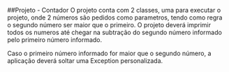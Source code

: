 ##Projeto - Contador
O projeto conta com 2 classes, uma para executar o projeto, onde 2 números são pedidos como parametros, tendo como regra o segundo número ser maior que o primeiro.
O projeto deverá imprimir todos os numeros até chegar na subtração do segundo número informado pelo primeiro número informado.

Caso o primeiro número informado for maior que o segundo número, a aplicação deverá soltar uma Exception personalizada.